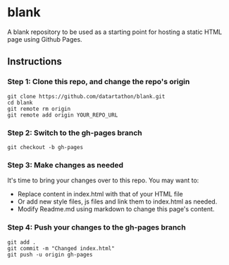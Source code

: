 # blank
A blank repository to be used as a starting point for hosting a static HTML page using Github Pages.

## Instructions

### Step 1: Clone this repo, and change the repo's origin 
```
git clone https://github.com/datartathon/blank.git
cd blank
git remote rm origin
git remote add origin YOUR_REPO_URL
```

### Step 2: Switch to the gh-pages branch 
```
git checkout -b gh-pages
```

### Step 3: Make changes as needed
It's time to bring your changes over to this repo. You may want to:
- Replace content in index.html with that of your HTML file
- Or add new style files, js files and link them to index.html as needed.
- Modify Readme.md using markdown to change this page's content.

### Step 4: Push your changes to the gh-pages branch

```
git add .
git commit -m "Changed index.html"
git push -u origin gh-pages
```


